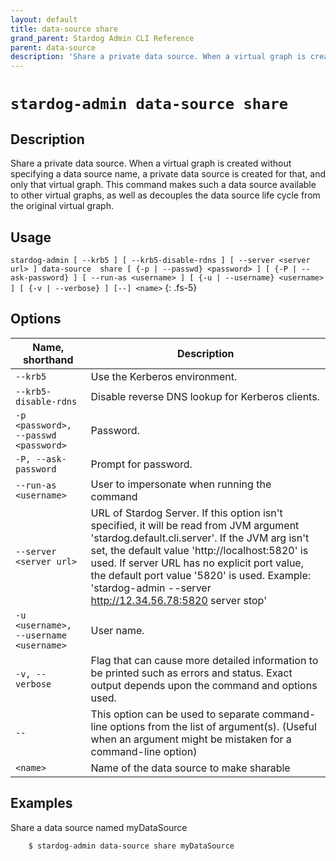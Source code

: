 ```yaml
---
layout: default
title: data-source share
grand_parent: Stardog Admin CLI Reference
parent: data-source
description: 'Share a private data source. When a virtual graph is created without specifying a data source name, a private data source is created for that, and only that virtual graph. This command makes such a data source available to other virtual graphs, as well as decouples the data source life cycle from the original virtual graph.'
---
```


#  `stardog-admin data-source share` 
## Description
Share a private data source. When a virtual graph is created without specifying a data source name, a private data source is created for that, and only that virtual graph. This command makes such a data source available to other virtual graphs, as well as decouples the data source life cycle from the original virtual graph.<br>
## Usage
`stardog-admin [ --krb5 ] [ --krb5-disable-rdns ] [ --server <server url> ] data-source  share [ {-p | --passwd} <password> ] [ {-P | --ask-password} ] [ --run-as <username> ] [ {-u | --username} <username> ] [ {-v | --verbose} ] [--] <name>`
{: .fs-5}
## Options

Name, shorthand | Description 
---|---
`--krb5` | Use the Kerberos environment.
`--krb5-disable-rdns` | Disable reverse DNS lookup for Kerberos clients.
`-p <password>, --passwd <password>` | Password.
`-P, --ask-password` | Prompt for password.
`--run-as <username>` | User to impersonate when running the command
`--server <server url>` | URL of Stardog Server. If this option isn't specified, it will be read from JVM argument 'stardog.default.cli.server'. If the JVM arg isn't set, the default value 'http://localhost:5820' is used. If server URL has no explicit port value, the default port value '5820' is used.  Example: 'stardog-admin --server http://12.34.56.78:5820 server stop' 
`-u <username>, --username <username>` | User name.
`-v, --verbose` | Flag that can cause more detailed information to be printed such as errors and status. Exact output depends upon the command and options used.
`--` | This option can be used to separate command-line options from the list of argument(s). (Useful when an argument might be mistaken for a command-line option)
`<name>` | Name of the data source to make sharable

## Examples
Share a data source named myDataSource
```bash
    $ stardog-admin data-source share myDataSource
```

